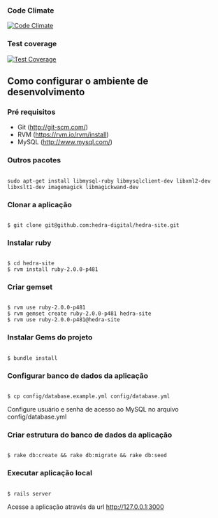 ### Code Climate
[![Code Climate](https://codeclimate.com/github/hedra-digital/hedra-site/badges/gpa.svg)](https://codeclimate.com/github/hedra-digital/hedra-site)


### Test coverage
[![Test Coverage](https://codeclimate.com/github/hedra-digital/hedra-site/badges/coverage.svg)](https://codeclimate.com/github/hedra-digital/hedra-site/coverage)


##
## Como configurar o ambiente de desenvolvimento

### Pré requisitos
* Git (http://git-scm.com/)
* RVM (https://rvm.io/rvm/install)
* MySQL (http://www.mysql.com/)

### Outros pacotes
<code>
sudo apt-get install libmysql-ruby libmysqlclient-dev libxml2-dev libxslt1-dev imagemagick libmagickwand-dev
</code>

### Clonar a aplicação
<code>
$ git clone git@github.com:hedra-digital/hedra-site.git
</code>

### Instalar ruby
<code>
$ cd hedra-site
$ rvm install ruby-2.0.0-p481
</code>

### Criar gemset
<code>
$ rvm use ruby-2.0.0-p481
$ rvm gemset create ruby-2.0.0-p481 hedra-site
$ rvm use ruby-2.0.0-p481@hedra-site
</code>

### Instalar Gems do projeto
<code>
$ bundle install
</code>

### Configurar banco de dados da aplicação
<code>
$ cp config/database.example.yml config/database.yml
</code>

Configure usuário e senha de acesso ao MySQL no arquivo config/database.yml

### Criar estrutura do banco de dados da aplicação
<code>
$ rake db:create && rake db:migrate && rake db:seed
</code>

### Executar aplicação local
<code>
$ rails server
</code>

Acesse a aplicação através da url http://127.0.0.1:3000
